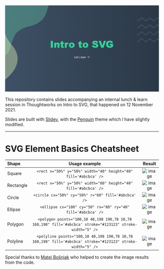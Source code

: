 ![](./intro-to-svg-slides-cover.png)

This repository contains slides accompanying an internal lunch & learn session in Thoughtworks on Intro to SVG, that happened on 12 November 2021.

Slides are built with [Slidev](https://github.com/slidevjs/slidev), with the [Penguin](https://github.com/alvarosaburido/slidev-theme-penguin) theme which I have slightly modified.

---

# SVG Element Basics Cheatsheet

| Shape | Usage example | Result |
| :---         |     :---:      |          :---: |
| Square | `<rect x="50%" y="50%" width="40" height="40" fill='#abcbca' />` | ![image](https://user-images.githubusercontent.com/56090587/141361497-4f72efed-0524-4215-869b-96c7a8930b26.png) |
| Rectangle    | `<rect x="50%" y="50%" width="80" height="40" fill='#abcbca' />` | ![image](https://user-images.githubusercontent.com/56090587/141361970-1ed83c7b-777f-42dd-aca3-ee853efd25ba.png) |
| Circle    | `<circle cx="50%" cy="50%" r="60" fill='#abcbca' />` | ![image](https://user-images.githubusercontent.com/56090587/141362627-39d89b28-065b-4f5e-889d-49b57dfc970a.png) |
| Ellipse    | `<ellipse cx="100" cy="50" rx="80" ry="40" fill='#abcbca' />` | ![image](https://user-images.githubusercontent.com/56090587/141362910-9cbb8ef1-a98f-4c81-a80a-cedae147c049.png) |
| Polygon    | `<polygon points="100,10 40,198 190,78 10,78 160,198" fill='#abcbca' stroke="#123123" stroke-width="5" />` | ![image](https://user-images.githubusercontent.com/56090587/141363263-03dd9edc-2098-4f5f-9923-ff5d094f5605.png) |
| Polyline    | `<polyline points="100,10 40,198 190,78 10,78 160,198" fill='#abcbca' stroke="#123123" stroke-width="5" />` | ![image](https://user-images.githubusercontent.com/56090587/141363340-d51faf87-3e8d-4060-bf75-ed6387fc2d39.png) |

Special thanks to [Matej Bošnjak](https://github.com/mbos2) who helped to create the image results from the code.

<!-- 

| Shape     | Usage Example                                                                                                | Result                                                                                                                                                   |
| --------- | ------------------------------------------------------------------------------------------------------------ | -------------------------------------------------------------------------------------------------------------------------------------------------------- |
| Square    | `<rect x="50%" y="50%" width="40" height="40" fill='#abcbca' />`                                             | <svg><rect x="50%" y="50%" width="40" height="40" fill='#abcbca' /></svg>                                                                                |
| Rectangle | `<rect x="50%" y="50%" width="80" height="40" fill='#abcbca' />`                                             | <svg><rect x="50%" y="50%" width="80" height="40" fill='#abcbca' /></svg>                                                                                |
| Circle    | `<circle cx="50%" cy="50%" r="60" fill="#abcbca" />`                                                         | <svg><circle cx="50%" cy="50%" r="60" fill="#abcbca"  /></svg>                                                                                           |
| Ellipse   | `<ellipse cx="100" cy="50" rx="80" ry="40" fill='#abcbca' />`                                                | <svg><ellipse cx="50%" cy="50%" rx="80" ry="40" fill='#abcbca' /></svg>                                                                                  |
| Polygon   | `<polygon points="100,10 40,198 190,78 10,78 160,198"  fill='#abcbca' stroke='#123123' stroke-width='5'  />` | <svg height='100' viewbox='0 0 300 300'><polygon points="100,10 40,198 190,78 10,78 160,198"  fill='#abcbca' stroke='#123123' stroke-width='5'  /></svg> |
| Polyline  | `<polyline points="100,10 40,198 190,78 10,78 160,198" fill='#abcbca' stroke='#123123' stroke-width='5' />`  | <svg height='100' viewbox='0 0 300 300'><polyline points="100,10 40,198 190,78 10,78 160,198" fill='#abcbca' stroke='#123123' stroke-width='5' /></svg>  |

-->
